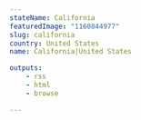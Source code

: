 ```yaml
---
stateName: California
featuredImage: "1160844977"
slug: california
country: United States
name: California|United States

outputs:
    - rss
    - html
    - browse

---
```

